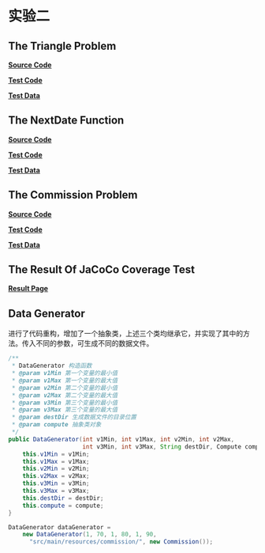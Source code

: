 # 实验二


## The Triangle Problem



**[Source Code](./src/main/java/com/lfool/test02/Triangle.java)**

**[Test Code](./src/test/java/com/lfool/test02/TriangleTest.java)**

**[Test Data](./src/test/resources/triangle)**



## The NextDate Function



**[Source Code](./src/main/java/com/lfool/test02/NextDate.java)**

**[Test Code](./src/test/java/com/lfool/test02/NextDateTest.java)**

**[Test Data](./src/test/resources/nextDate)**



## The Commission Problem



**[Source Code](./src/main/java/com/lfool/test02/Commission.java)**

**[Test Code](./src/test/java/com/lfool/test02/CommissionTest.java)**

**[Test Data](./src/test/resources/commission)**



## The Result Of JaCoCo Coverage Test

**[Result Page](./target/result/index.html)**




## Data Generator

进行了代码重构，增加了一个抽象类，上述三个类均继承它，并实现了其中的方法。传入不同的参数，可生成不同的数据文件。

```java
/**
 * DataGenerator 构造函数
 * @param v1Min 第一个变量的最小值
 * @param v1Max 第一个变量的最大值
 * @param v2Min 第二个变量的最小值
 * @param v2Max 第二个变量的最大值
 * @param v3Min 第三个变量的最小值
 * @param v3Max 第三个变量的最大值
 * @param destDir 生成数据文件的目录位置
 * @param compute 抽象类对象
 */
public DataGenerator(int v1Min, int v1Max, int v2Min, int v2Max,
                     int v3Min, int v3Max, String destDir, Compute compute) {
    this.v1Min = v1Min;
    this.v1Max = v1Max;
    this.v2Min = v2Min;
    this.v2Max = v2Max;
    this.v3Min = v3Min;
    this.v3Max = v3Max;
    this.destDir = destDir;
    this.compute = compute;
}

DataGenerator dataGenerator =
    new DataGenerator(1, 70, 1, 80, 1, 90,
      "src/main/resources/commission/", new Commission());
```